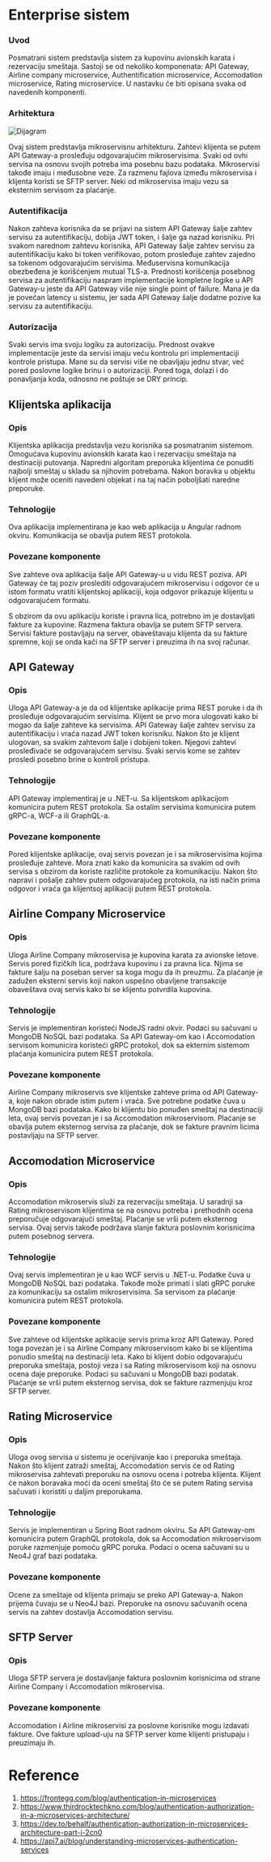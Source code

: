 # Enterprise sistem
### Uvod
Posmatrani sistem predstavlja sistem za kupovinu avionskih karata i rezervaciju smeštaja. Sastoji se od nekoliko komponenata: API Gateway, Airline company microservice, Authentification microservice, Accomodation microservice, Rating microservice. U nastavku će biti opisana svaka od navedenih komponenti.

### Arhitektura
![Dijagram](/Dijagrami/DijagramTokaPodataka.jpg)

Ovaj sistem predstavlja mikroservisnu arhitekturu. Zahtevi klijenta se putem API Gateway-a prosleđuju odgovarajućim mikroservisima. Svaki od ovhi servisa na osnovu svojih potreba ima posebnu bazu podataka. Mikroservisi takođe imaju i međusobne veze. Za razmenu fajlova između mikroservisa i klijenta koristi se SFTP server. Neki od mikroservisa imaju vezu sa eksternim servisom za plaćanje.

### Autentifikacija
Nakon zahteva korisnika da se prijavi na sistem API Gateway šalje zahtev servisu za autentifikaciju, dobija JWT token, i šalje ga nazad korisniku. Pri svakom narednom zahtevu korisnika, API Gateway šalje zahtev servisu za autentifikaciju kako bi token verifikovao, potom prosleđuje zahtev zajedno sa tokenom odgovarajućim servisima. Međuservisna komunikacija obezbeđena je korišćenjem mutual TLS-a. Prednosti korišćenja posebnog servisa za autentifikaciju naspram implementacije kompletne logike u API Gateway-u jeste da API Gateway više nije single point of failure. Mana je da je povećan latency u sistemu, jer sada API Gateway šalje dodatne pozive ka servisu za autentifikaciju.

### Autorizacija
Svaki servis ima svoju logiku za autorizaciju. Prednost ovakve implementacije jeste da servisi imaju veću kontrolu pri implementaciji kontrole pristupa. Mane su da servisi više ne obavljaju jednu stvar, već pored poslovne logike brinu i o autorizaciji. Pored toga, dolazi i do ponavljanja koda, odnosno ne poštuje se DRY princip.

## Klijentska aplikacija

### Opis
Klijentska aplikacija predstavlja vezu korisnika sa posmatranim sistemom. Omogućava kupovinu avionskih karata kao i rezervaciju smeštaja na destinaciji putovanja. Napredni algoritam preporuka klijentima će ponuditi najbolji smeštaj u skladu sa njihovim potrebama. Nakon boravka u objektu klijent može oceniti navedeni objekat i na taj način poboljšati naredne preporuke.

### Tehnologije
Ova aplikacija implementirana je kao web aplikacija u Angular radnom okviru. Komunikacija se obavlja putem REST protokola.

### Povezane komponente
Sve zahteve ova aplikacija šalje API Gateway-u u vidu REST poziva. API Gateway će taj poziv proslediti odgovarajućem mikroservisu i odgovor će u istom formatu vratiti klijentskoj aplikaciji, koja odgovor prikazuje klijentu u odgovarajućem formatu. 

S obzirom da ovu aplikaciju koriste i pravna lica, potrebno im je dostavljati fakture za kupovine. Razmena faktura obavlja se putem SFTP servera. Servisi fakture postavljaju na server, obaveštavaju klijenta da su fakture spremne, koji se onda kači na SFTP server i preuzima ih na svoj računar.

## API Gateway

### Opis
Uloga API Gateway-a je da od klijentske aplikacije prima REST poruke i da ih prosleđuje odgovarajućim servisima. Klijent se prvo mora ulogovati kako bi mogao da šalje zahteve ka servisima. API Gateway šalje zahtev servisu za autentifikaciju i vraća nazad JWT token korisniku. Nakon što je klijent ulogovan, sa svakim zahtevom šalje i dobijeni token.  Njegovi zahtevi prosleđivaće se odgovarajućem servisu. Svaki servis kome se zahtev prosledi posebno brine o kontroli pristupa.

### Tehnologije
API Gateway implementiraj je u .NET-u. Sa klijentskom aplikacijom komunicira putem REST protokola. Sa ostalim servisima komunicira putem gRPC-a, WCF-a ili GraphQL-a.

### Povezane komponente
Pored klijentske aplikacije, ovaj servis povezan je i sa mikroservisima kojima prosleđuje zahteve. Mora znati kako da komunicira sa svakim od ovih servisa s obzirom da koriste različite protokole za komunikaciju. Nakon što napravi i pošalje zahtev putem odgovarajućeg protokola, na isti način prima odgovor i vraća ga klijentsoj aplikaciji putem REST protokola.

## Airline Company Microservice

### Opis
Uloga Airline Company mikroservisa je kupovina karata za avionske letove. Servis pored fizičkih lica, podržava kupovinu i za pravna lica. Njima se fakture šalju na poseban server sa koga mogu da ih preuzmu. Za plaćanje je zadužen eksterni servis koji nakon uspešno obavljene transakcije obaveštava ovaj servis kako bi se klijentu potvrdila kupovina.

### Tehnologije
Servis je implementiran koristeći NodeJS radni okvir. Podaci su sačuvani u MongoDB NoSQL bazi podataka. Sa API Gateway-om kao i Accomodation servisom komunicira koristeći gRPC protokol, dok sa ekternim sistemom plaćanja komunicira putem REST protokola.

### Povezane komponente
Airline Company mikroservis sve klijentske zahteve prima od API Gateway-a, koje nakon obrade istim putem i vraća. Sve potrebne podatke čuva u MongoDB bazi podataka. Kako bi klijentu bio ponuđen smeštaj na destinaciji leta, ovaj servis povezan je i sa Accomodation mikroservisom. Plaćanje se obavlja putem eksternog servisa za plaćanje, dok se fakture pravnim licima postavljaju na SFTP server. 

## Accomodation Microservice

### Opis
Accomodation mikroservis služi za rezervaciju smeštaja. U saradnji sa Rating mikroservisom klijentima se na osnovu potreba i prethodnih ocena preporučuje odgovarajući smeštaj. Plaćanje se vrši putem eksternog servisa. Ovaj servis takođe podržava slanje faktura poslovnim korisnicima putem posebnog servera.

### Tehnologije
Ovaj servis implementiran je u kao WCF servis u .NET-u. Podatke čuva u MongoDB NoSQL bazi podataka. Takođe može primati i slati gRPC poruke za komunikaciju sa ostalim mikroservisima. Sa servisom za plaćanje komunicira putem REST protokola.

### Povezane komponente
Sve zahteve od klijentske aplikacije servis prima kroz API Gateway. Pored toga povezan je i sa Airline Company mikroservisom kako bi se klijentima ponudio smeštaj na destinaciji leta. Kako bi klijent dobio odgovarajuću preporuka smeštaja, postoji veza i sa Rating mikroservisom koji na osnovu ocena daje preporuke. Podaci su sačuvani u MongoDB bazi podatak. Plaćanje se vrši putem eksternog servisa, dok se fakture razmenjuju kroz SFTP server.

## Rating Microservice

### Opis
Uloga ovog servisa u sistemu je ocenjivanje kao i preporuka smeštaja. Nakon što klijent zatraži smeštaj, Accomodation servis će od Rating mikroservisa zahtevati preporuku na osnovu ocena i potreba klijenta. Klijent će nakon boravaka moći da oceni smeštaj što će se putem Rating servisa sačuvati i koristiti u daljim preporukama. 

### Tehnologije
Servis je implementiran u Spring Boot radnom okviru. Sa API Gateway-om komunicira putem GraphQL protokola, dok sa Accomodation mikroservisom poruke razmenjuje pomoću gRPC poruka.
Podaci o ocena sačuvani su u Neo4J graf bazi podataka.

### Povezane komponente
Ocene za smeštaje od klijenta primaju se preko API Gateway-a. Nakon prijema čuvaju se u Neo4J bazi. Preporuke na osnovu sačuvanih ocena servis na zahtev dostavlja Accomodation servisu.

## SFTP Server

### Opis
Uloga SFTP servera je dostavljanje faktura poslovnim korisnicima od strane Airline Company i Accomodation mikroservisa.

### Povezane komponente
Accomodation i Airline mikroservisi za poslovne korisnike mogu izdavati fakture. Ove fakture upload-uju na SFTP server kome klijenti pristupaju i preuzimaju ih.

# Reference
1) https://frontegg.com/blog/authentication-in-microservices
2) https://www.thirdrocktechkno.com/blog/authentication-authorization-in-a-microservices-architecture/
3) https://dev.to/behalf/authentication-authorization-in-microservices-architecture-part-i-2cn0
4) https://api7.ai/blog/understanding-microservices-authentication-services